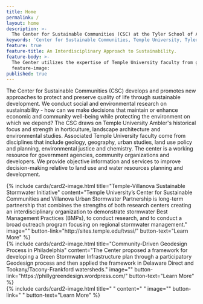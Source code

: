 ```yaml
---
title: Home
permalink: /
layout: home
description: >- 
  The Center for Sustainable Communities (CSC) at the Tyler School of Art develops and promotes new approaches to sustainable             development. 
keywords: 'Center for Sustainable Communities, Temple University, Tyler School of Art, environmental studies, urban studies'
feature: true
feature-title: An Interdisciplinary Approach to Sustainability.
feature-body: >-
  The Center utilizes the expertise of Temple University faculty from geography and urban studies, environmental studies, economics,       landscape architecture, horticulture, geology, city and regional planning, engineering and chemistry.
  feature-image: 
published: true
---
```

The Center for Sustainable Communities (CSC) develops and promotes new approaches to protect and preserve quality of life through sustainable development. We conduct social and environmental research on sustainability - how can we make decisions that maintain or enhance economic and community well-being while protecting the environment on which we depend? The CSC draws on Temple University Ambler's historical focus and strength in horticulture, landscape architecture and environmental studies. Associated Temple University faculty come from disciplines that include geology, geography, urban studies, land use policy and planning, environmental justice and chemistry. The center is a working resource for government agencies, community organizations and developers. We provide objective information and services to improve decision-making relative to land use and water resources planning and development. 

<div class="row row-wide">
  <div class="col m12 l4">{% include cards/card2-image.html 
    title="Temple-Villanova Sustainable Stormwater Initiative" 
    content="Temple University’s Center for Sustainable Communities and Villanova Urban Stormwater Partnership is long-term partnership that combines the strengths of both research centers creating an interdisciplinary organization to demonstrate stormwater Best Management Practices (BMPs), to conduct research, and to conduct a broad outreach program focusing on regional stormwater management." 
    image="" 
    button-link="http://sites.temple.edu/tvssi/" 
    button-text="Learn More" %}
  </div>
  <div class="row row-wide">
    <div class="col m12 l4">{% include cards/card2-image.html 
      title="Community-Driven Geodesign Process in Philadelphia" 
      content="The Center proposed a framework for developing a Green Stormwater Infrastructure plan through a participatory Geodesign         process and then applied the framework in Delaware Direct and Tookany/Tacony-Frankford watersheds." 
      image="" 
      button-link="https://phillygreendesign.wordpress.com/" 
      button-text="Learn More" %}
    </div>
    <div class="row row-wide">
      <div class="col m12 l4">{% include cards/card2-image.html 
        title=" " 
        content=" " 
        image="" 
        button-link=" " 
        button-text="Learn More" %}
      </div>
</div>
